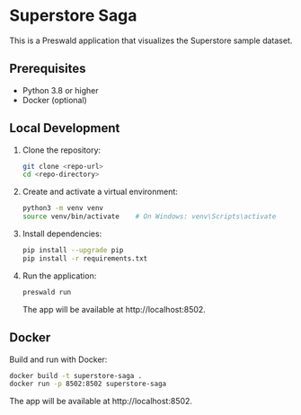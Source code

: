 # Superstore Saga

This is a Preswald application that visualizes the Superstore sample dataset.

## Prerequisites

- Python 3.8 or higher
- Docker (optional)

## Local Development

1. Clone the repository:
   ```bash
   git clone <repo-url>
   cd <repo-directory>
   ```
2. Create and activate a virtual environment:
   ```bash
   python3 -m venv venv
   source venv/bin/activate    # On Windows: venv\Scripts\activate
   ```
3. Install dependencies:
   ```bash
   pip install --upgrade pip
   pip install -r requirements.txt
   ```
4. Run the application:
   ```bash
   preswald run
   ```
   The app will be available at http://localhost:8502.

## Docker

Build and run with Docker:
```bash
docker build -t superstore-saga .
docker run -p 8502:8502 superstore-saga
```
The app will be available at http://localhost:8502.